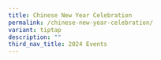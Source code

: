 ```yaml
---
title: Chinese New Year Celebration
permalink: /chinese-new-year-celebration/
variant: tiptap
description: ""
third_nav_title: 2024 Events
---
```

